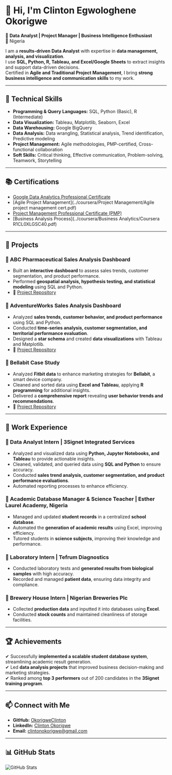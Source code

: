 # 👋 Hi, I'm Clinton Egwologhene Okorigwe  

🎯 **Data Analyst | Project Manager | Business Intelligence Enthusiast**  
📍 Nigeria  

I am a **results-driven Data Analyst** with expertise in **data management, analysis, and visualization**.  
I use **SQL, Python, R, Tableau, and Excel/Google Sheets** to extract insights and support data-driven decisions.  
Certified in **Agile and Traditional Project Management**, I bring **strong business intelligence and communication skills** to my work.  

---

## 🔹 Technical Skills  
- **Programming & Query Languages:** SQL, Python (Basic), R (Intermediate)  
- **Data Visualization:** Tableau, Matplotlib, Seaborn, Excel  
- **Data Warehousing:** Google BigQuery  
- **Data Analysis:** Data wrangling, Statistical analysis, Trend identification, Predictive modeling  
- **Project Management:** Agile methodologies, PMP-certified, Cross-functional collaboration  
- **Soft Skills:** Critical thinking, Effective communication, Problem-solving, Teamwork, Storytelling  

---

## 📚 Certifications  
- [Google Data Analytics Professional Certificate](http://www.coursera.org/verify/professional-cert/KRV5RULRW67K)  
- [Agile Project Management](../coursera/Project Management/Agile project management cert.pdf)  
- [Project Management Professional Certificate (PMP)](verify.iipsmonline.com)  
- [Business Analysis Process](../coursera/Business Analytics/Coursera R1CL0XLGSC40.pdf)  

---

## 📂 Projects  
### **🔹 ABC Pharmaceutical Sales Analysis Dashboard**  
- Built an **interactive dashboard** to assess sales trends, customer segmentation, and product performance.  
- Performed **geospatial analysis, hypothesis testing, and statistical modeling** using SQL and Python.  
- 📌 [Project Repository](https://github.com/OkorigweClinton/3signet) 

### **🔹 AdventureWorks Sales Analysis Dashboard**  
- Analyzed **sales trends, customer behavior, and product performance** using SQL and Python.  
- Conducted **time-series analysis, customer segmentation, and territorial performance evaluation**.  
- Designed a **star schema** and created **data visualizations** with Tableau and Matplotlib.  
- 📌 [Project Repository](https://github.com/OkorigweClinton/3signet)  

### **🔹 Bellabit Case Study**  
- Analyzed **Fitbit data** to enhance marketing strategies for **Bellabit**, a smart device company.  
- Cleaned and sorted data using **Excel and Tableau**, applying **R programming** for additional insights.  
- Delivered a **comprehensive report** revealing **user behavior trends and recommendations**.  
- 📌 [Project Repository](https://github.com/OkorigweClinton/Bellabit-Case-Study)  

---

## 💼 Work Experience  
### **📌 Data Analyst Intern** | 3Signet Integrated Services  
- Analyzed and visualized data using **Python, Jupyter Notebooks, and Tableau** to provide actionable insights.  
- Cleaned, validated, and queried data using **SQL and Python** to ensure accuracy.  
- Conducted **sales trend analysis, customer segmentation, and product performance evaluations**.  
- Automated reporting processes to enhance efficiency.  

### **📌 Academic Database Manager & Science Teacher** | Esther Laurel Academy, Nigeria  
- Managed and updated **student records** in a centralized **school database**.  
- Automated the **generation of academic results** using Excel, improving efficiency.  
- Tutored students in **science subjects**, improving their knowledge and performance.  

### **📌 Laboratory Intern** | Tefrum Diagnostics  
- Conducted laboratory tests and **generated results from biological samples** with high accuracy.  
- Recorded and managed **patient data**, ensuring data integrity and compliance.  

### **📌 Brewery House Intern** | Nigerian Breweries Plc  
- Collected **production data** and inputted it into databases using **Excel**.  
- Conducted **stock counts** and maintained cleanliness of storage facilities.  

---

## 🏆 Achievements  
✔ Successfully **implemented a scalable student database system**, streamlining academic result generation.  
✔ Led **data analysis projects** that improved business decision-making and marketing strategies.  
✔ Ranked among **top 3 performers** out of 200 candidates in the **3Signet training program**.  

---

## 📫 Connect with Me  
- **GitHub:** [OkorigweClinton](https://github.com/OkorigweClinton)  
- **LinkedIn:** [Clinton Okorigwe](http://www.linkedin.com/in/clinton-egwologhene-okorigwe)  
- **Email:** [clintonokorigwe@gmail.com](mailto:clintonokorigwe@gmail.com)  

---

## 📊 GitHub Stats  
![GitHub Stats](https://github-readme-stats.vercel.app/api?username=OkorigweClinton&show_icons=true&theme=radical)  
